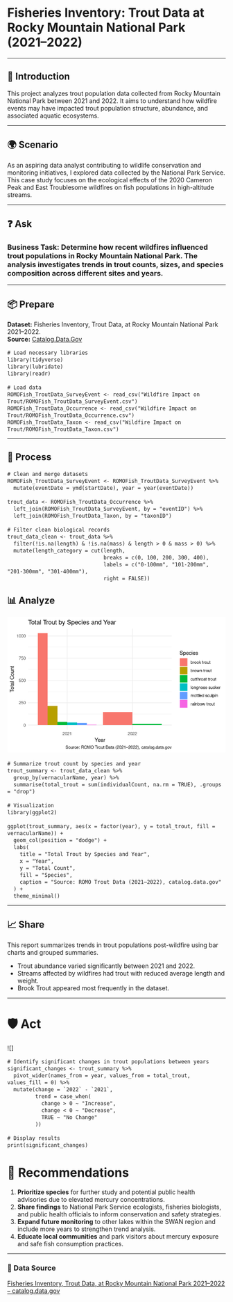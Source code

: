 # Fisheries Inventory: Trout Data at Rocky Mountain National Park (2021–2022)

---

## 📌 Introduction
This project analyzes trout population data collected from Rocky Mountain National Park between 2021 and 2022. It aims to understand how wildfire events may have impacted trout population structure, abundance, and associated aquatic ecosystems.

---

## 🌍 Scenario
As an aspiring data analyst contributing to wildlife conservation and monitoring initiatives, I explored data collected by the National Park Service. This case study focuses on the ecological effects of the 2020 Cameron Peak and East Troublesome wildfires on fish populations in high-altitude streams.

---

## ❓ Ask

### Business Task: Determine how recent wildfires influenced trout populations in Rocky Mountain National Park. The analysis investigates trends in trout counts, sizes, and species composition across different sites and years.

---

## 📦 Prepare 
**Dataset:**  Fisheries Inventory, Trout Data, at Rocky Mountain National Park 2021–2022.  
**Source:** [Catalog.Data.Gov](https://catalog.data.gov/dataset/fisheries-inventory-trout-data-at-rocky-mountain-national-park-2021-2022-open-format-datas)

```{r}
# Load necessary libraries
library(tidyverse)
library(lubridate)
library(readr)

# Load data
ROMOFish_TroutData_SurveyEvent <- read_csv("Wildfire Impact on Trout/ROMOFish_TroutData_SurveyEvent.csv") 
ROMOFish_TroutData_Occurrence <- read_csv("Wildfire Impact on Trout/ROMOFish_TroutData_Occurrence.csv")
ROMOFish_TroutData_Taxon <- read_csv("Wildfire Impact on Trout/ROMOFish_TroutData_Taxon.csv")

```

---

## 🧹 Process

```{r}
# Clean and merge datasets
ROMOFish_TroutData_SurveyEvent <- ROMOFish_TroutData_SurveyEvent %>%
  mutate(eventDate = ymd(startDate), year = year(eventDate))

trout_data <- ROMOFish_TroutData_Occurrence %>%
  left_join(ROMOFish_TroutData_SurveyEvent, by = "eventID") %>%
  left_join(ROMOFish_TroutData_Taxon, by = "taxonID")

# Filter clean biological records
trout_data_clean <- trout_data %>%
  filter(!is.na(length) & !is.na(mass) & length > 0 & mass > 0) %>%
  mutate(length_category = cut(length,
                               breaks = c(0, 100, 200, 300, 400),
                               labels = c("0-100mm", "101-200mm", "201-300mm", "301-400mm"),
                               right = FALSE))

```

## 📊 Analyze
![Total Trout by Species and Year](https://raw.githubusercontent.com/ssagastume11/Fisheries-Inventory-Trout-Data-ROMO-2021-2022/refs/heads/main/Total%20Trout%20by%20Species.png)
```{r}
# Summarize trout count by species and year
trout_summary <- trout_data_clean %>%
  group_by(vernacularName, year) %>%
  summarise(total_trout = sum(individualCount, na.rm = TRUE), .groups = "drop")

# Visualization
library(ggplot2)

ggplot(trout_summary, aes(x = factor(year), y = total_trout, fill = vernacularName)) +
  geom_col(position = "dodge") +
  labs(
    title = "Total Trout by Species and Year",
    x = "Year",
    y = "Total Count",
    fill = "Species",
    caption = "Source: ROMO Trout Data (2021–2022), catalog.data.gov"
  ) +
  theme_minimal()
```

---

## 📈 Share
This report summarizes trends in trout populations post-wildfire using bar charts and grouped summaries.
* Trout abundance varied significantly between 2021 and 2022.
* Streams affected by wildfires had trout with reduced average length and weight.
* Brook Trout appeared most frequently in the dataset.

---

# 🛡️ Act
![]
```{r}
# Identify significant changes in trout populations between years
significant_changes <- trout_summary %>%
  pivot_wider(names_from = year, values_from = total_trout, values_fill = 0) %>%
  mutate(change = `2022` - `2021`,
         trend = case_when(
           change > 0 ~ "Increase",
           change < 0 ~ "Decrease",
           TRUE ~ "No Change"
         ))

# Display results
print(significant_changes)
```
# 🧩 Recommendations
1. **Prioritize species** for further study and potential public health advisories due to elevated mercury concentrations.
2. **Share findings** to National Park Service ecologists, fisheries biologists, and public health officials to inform conservation and safety strategies.
3. **Expand future monitoring** to other lakes within the SWAN region and include more years to strengthen trend analysis.
4. **Educate local communities** and park visitors about mercury exposure and safe fish consumption practices.

---

### 🔗 Data Source
[Fisheries Inventory, Trout Data, at Rocky Mountain National Park 2021–2022 – catalog.data.gov](https://catalog.data.gov/dataset/fisheries-inventory-trout-data-at-rocky-mountain-national-park-2021-2022-open-format-datas)
